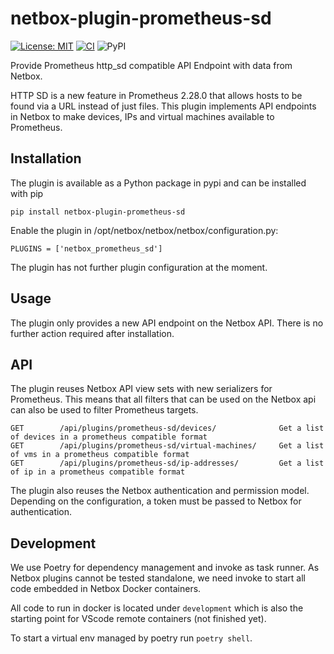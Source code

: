 # netbox-plugin-prometheus-sd

[![License: MIT](https://img.shields.io/badge/License-MIT-yellow.svg)](https://opensource.org/licenses/MIT)
[![CI](https://github.com/FlxPeters/netbox-plugin-prometheus-sd/workflows/CI/badge.svg?event=push)](https://github.com/FlxPeters/netbox-plugin-prometheus-sd/actions?query=workflow%3ACI)
![PyPI](https://img.shields.io/pypi/v/netbox-plugin-prometheus-sd)

Provide Prometheus http_sd compatible API Endpoint with data from Netbox.

HTTP SD is a new feature in Prometheus 2.28.0 that allows hosts to be found via a URL instead of just files. 
This plugin implements API endpoints in Netbox to make devices, IPs and virtual machines available to Prometheus.

## Installation

The plugin is available as a Python package in pypi and can be installed with pip

    pip install netbox-plugin-prometheus-sd

Enable the plugin in /opt/netbox/netbox/netbox/configuration.py:

    PLUGINS = ['netbox_prometheus_sd']

The plugin has not further plugin configuration at the moment.

## Usage

The plugin only provides a new API endpoint on the Netbox API. There is no further action required after installation. 

## API

The plugin reuses Netbox API view sets with new serializers for Prometheus. 
This means that all filters that can be used on the Netbox api can also be used to filter Prometheus targets.

```shell
GET        /api/plugins/prometheus-sd/devices/              Get a list of devices in a prometheus compatible format
GET        /api/plugins/prometheus-sd/virtual-machines/     Get a list of vms in a prometheus compatible format
GET        /api/plugins/prometheus-sd/ip-addresses/         Get a list of ip in a prometheus compatible format
```

The plugin also reuses the Netbox authentication and permission model. 
Depending on the configuration, a token must be passed to Netbox for authentication.

## Development

We use Poetry for dependency management and invoke as task runner. 
As Netbox plugins cannot be tested standalone, we need invoke to start all code embedded in Netbox Docker containers.

All code to run in docker is located under `development` which is also the starting point for VScode remote containers (not finished yet).

To start a virtual env managed by poetry run `poetry shell`. 
